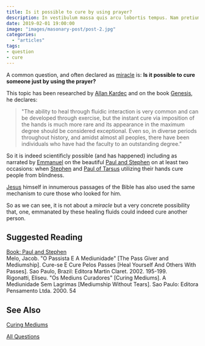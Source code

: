 ```yaml
---
title: Is it possible to cure by using prayer?
description: In vestibulum massa quis arcu lobortis tempus. Nam pretium arcu in odio vulputate luctus.
date: 2019-02-01 19:00:00
image: "images/masonary-post/post-2.jpg"
categories: 
  - "articles"
tags: 
- question
- cure
---
```


A common question, and often declared as [miracle](/about/miracles) is: **Is it possible to cure someone just by using the prayer?**

This topic has been researched by [Allan Kardec](/profiles/allan-kardec) and on the book [Genesis](/books/allan-kardec/genesis), he declares:
> "The ability to heal through fluidic interaction is very common and can be developed through exercise, but the instant cure via imposition of the hands is much more rare and its appearance in the maximum degree should be considered exceptional.  Even so, in diverse periods throughout history, and amidst almost all peoples, there have been individuals who have had the faculty to an outstanding degree."  

So it is indeed scientificly possible (and has happened) including as narrated by [Emmanuel](/profiles/emmanuel) on the beautiful [Paul and Stephen](/books/emmanuel/paul-and-stephen) on at least two occasions: when [Stephen](/profiles/stephen) and [Paul of Tarsus](/profiles/paul-of-tarsus) utilizing their hands cure people from blindness.

[Jesus](/about/jesus) himself in innumerous passages of the Bible has also used the same mechanism to cure those who looked for him.

So as we can see, it is not about a _miracle_ but a very concrete possibility that, one, emmanated by these healing fluids could indeed cure another person.




## Suggested Reading
[Book: Paul and Stephen](/books/emmanuel/paul-and-stephen)  
Melo, Jacob. "O Passista E A Mediunidade" [The Pass Giver and Mediumship]. Cure-se E Cure Pelos Passes [Heal Yourself And Others With Passes]. Sao Paulo, Brazil: Editora Martin Claret. 2002. 195-199.  
Rigonatti, Eliseu. "Os Mediuns Curadores" [Curing Mediums].  A Mediunidade Sem Lagrimas [Mediumship Without Tears]. Sao Paulo: Editora Pensamento Ltda. 2000. 54  


## See Also
[Curing Mediums](/spiritism/mediumship/curing-mediums)



<a href="./" class="button special">All Questions</a>
